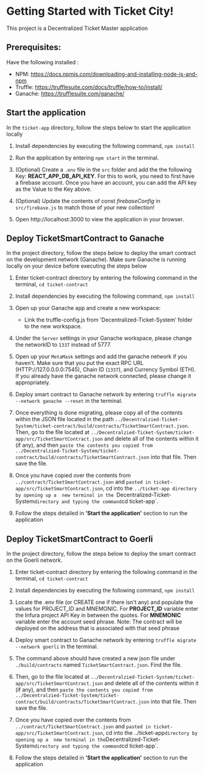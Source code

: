 # Getting Started with Ticket City!

This project is a Decentralized Ticket Master application

## Prerequisites:


Have the following installed :


* NPM: https://docs.npmjs.com/downloading-and-installing-node-js-and-npm
* Truffle: https://trufflesuite.com/docs/truffle/how-to/install/
* Ganache: https://trufflesuite.com/ganache/


## Start the application
In the `ticket-app` directory, follow the steps below to start the application locally


1. Install dependencies by executing the following command, `npm install`


2. Run the application by entering `npm start` in the terminal.

3. (Optional) Create a `.env` file in the `src` folder and add the the following Key: **REACT_APP_DB_API_KEY**. For this to work, you need to first have a firebase account. Once you have an account, you can add the API key as the Value to the Key above.

4. (Optional) Update the contents of const *firebaseConfig* in `src/firebase.js` to match those of your new collection!

5. Open http://localhost:3000 to view the application in your browser.


## Deploy TicketSmartContract to Ganache
In the project directory, follow the steps below to deploy the smart contract on the development network (Ganache). Make sure Ganache is running locally on your device before executing the steps below


1. Enter ticket-contract directory by entering the following command in the terminal, `cd ticket-contract`


2. Install dependencies by executing the following command, `npm install`

3. Open up your Ganache app and create a new workspace:
    - Link the truffle-config.js from 'Decentralized-Ticket-System’ folder to the new workspace.

4. Under the `Server` settings in your Ganache workspace, please change the networkID to `1337` instead of 5777.

5. Open up your `MetaMask` settings and add the ganache network if you haven’t. Make sure that you put the exact RPC URL (HTTP://127.0.0.0.0:7545), Chain ID (`1337`), and Currency Symbol (ETH). If you already have the ganache network connected, please change it appropriately.

6. Deploy smart contract to Ganache network by entering `truffle migrate --network ganache --reset` in the terminal.


7. Once everything is done migrating, please copy all of the contents within the JSON file located in the path `../Decentralzied-Ticket-System/ticket-contract/build/contracts/TicketSmartContract.json`. Then, go to the file located at `../Decentralzied-Ticket-System/ticket-app/src/TicketSmartContract.json` and delete all of the contents within it (if any), and then `paste the contents you copied from ../Decentralzied-Ticket-System/ticket-contract/build/contracts/TicketSmartContract.json` into that file. Then save the file.

8. Once you have copied over the contents from `../contract/TicketSmartContract.json` and `pasted
in ticket-app/src/TicketSmartContract.json`, cd into the `../ticket-app directory by opening up a 
new terminal in the `Decentralized-Ticket-System` directory and typing the command `cd ticket-app`.

9. Follow the steps detailed in **'Start the application'** section to run the application


## Deploy TicketSmartContract to Goerli
In the project directory, follow the steps below to deploy the smart contract on the Goerli network.


1. Enter ticket-contract directory by entering the following command in the terminal, `cd ticket-contract`


2. Install dependencies by executing the following command, `npm install`


3. Locate the .env file (or CREATE one if there isn't any) and populate the values for PROJECT_ID and MNEMONIC. For **PROJECT_ID** variable enter the Infura project API Key in between the quotes. For **MNEMONIC** variable enter the account seed phrase. Note: The contract will be deployed on the address that is associated with that seed phrase


4. Deploy smart contract to Ganache network by entering `truffle migrate --network goerli` in the terminal.


5. The command above should have created a new json file under `./build/contracts` named `TicketSmartContract.json`. Find the file. 

6. Then, go to the file located at `../Decentralzied-Ticket-System/ticket-app/src/TicketSmartContract.json` and delete all of the contents within it (if any), and then `paste the contents you copied from ../Decentralzied-Ticket-System/ticket-contract/build/contracts/TicketSmartContract.json` into that file. Then save the file.

7. Once you have copied over the contents from `../contract/TicketSmartContract.json` and `pasted
in ticket-app/src/TicketSmartContract.json`, cd into the ../ticket-app` directory by opening up a 
new terminal in the `Decentralized-Ticket-System` directory and typing the command `cd ticket-app`.

8. Follow the steps detailed in **'Start the application'** section to run the application

